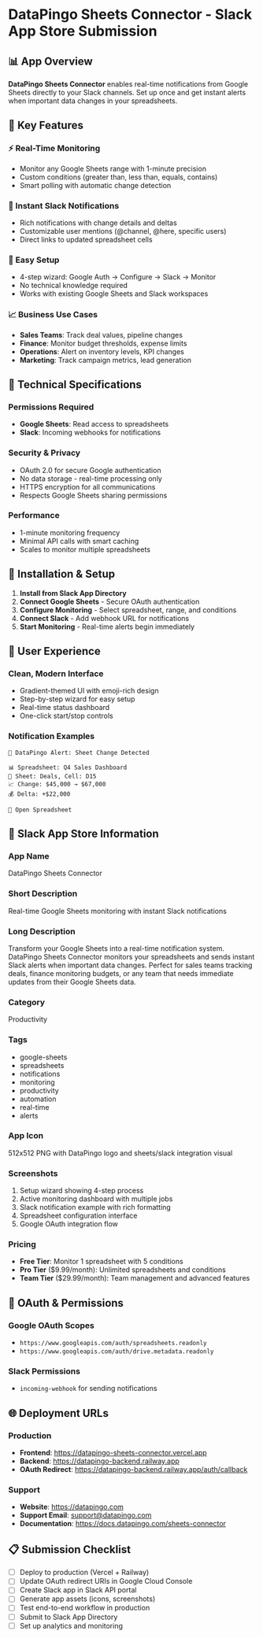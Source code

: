 # DataPingo Sheets Connector - Slack App Store Submission

## 📊 App Overview

**DataPingo Sheets Connector** enables real-time notifications from Google Sheets directly to your Slack channels. Set up once and get instant alerts when important data changes in your spreadsheets.

## 🚀 Key Features

### ⚡ Real-Time Monitoring
- Monitor any Google Sheets range with 1-minute precision
- Custom conditions (greater than, less than, equals, contains)
- Smart polling with automatic change detection

### 🔔 Instant Slack Notifications
- Rich notifications with change details and deltas
- Customizable user mentions (@channel, @here, specific users)
- Direct links to updated spreadsheet cells

### 🎯 Easy Setup
- 4-step wizard: Google Auth → Configure → Slack → Monitor
- No technical knowledge required
- Works with existing Google Sheets and Slack workspaces

### 📈 Business Use Cases
- **Sales Teams**: Track deal values, pipeline changes
- **Finance**: Monitor budget thresholds, expense limits
- **Operations**: Alert on inventory levels, KPI changes
- **Marketing**: Track campaign metrics, lead generation

## 🔧 Technical Specifications

### Permissions Required
- **Google Sheets**: Read access to spreadsheets
- **Slack**: Incoming webhooks for notifications

### Security & Privacy
- OAuth 2.0 for secure Google authentication
- No data storage - real-time processing only
- HTTPS encryption for all communications
- Respects Google Sheets sharing permissions

### Performance
- 1-minute monitoring frequency
- Minimal API calls with smart caching
- Scales to monitor multiple spreadsheets

## 📱 Installation & Setup

1. **Install from Slack App Directory**
2. **Connect Google Sheets** - Secure OAuth authentication
3. **Configure Monitoring** - Select spreadsheet, range, and conditions
4. **Connect Slack** - Add webhook URL for notifications
5. **Start Monitoring** - Real-time alerts begin immediately

## 🎨 User Experience

### Clean, Modern Interface
- Gradient-themed UI with emoji-rich design
- Step-by-step wizard for easy setup
- Real-time status dashboard
- One-click start/stop controls

### Notification Examples
```
🚨 DataPingo Alert: Sheet Change Detected

📊 Spreadsheet: Q4 Sales Dashboard
📍 Sheet: Deals, Cell: D15
📈 Change: $45,000 → $67,000
💰 Delta: +$22,000

🔗 Open Spreadsheet
```

## 🏢 Slack App Store Information

### App Name
DataPingo Sheets Connector

### Short Description
Real-time Google Sheets monitoring with instant Slack notifications

### Long Description
Transform your Google Sheets into a real-time notification system. DataPingo Sheets Connector monitors your spreadsheets and sends instant Slack alerts when important data changes. Perfect for sales teams tracking deals, finance monitoring budgets, or any team that needs immediate updates from their Google Sheets data.

### Category
Productivity

### Tags
- google-sheets
- spreadsheets
- notifications
- monitoring
- productivity
- automation
- real-time
- alerts

### App Icon
512x512 PNG with DataPingo logo and sheets/slack integration visual

### Screenshots
1. Setup wizard showing 4-step process
2. Active monitoring dashboard with multiple jobs
3. Slack notification example with rich formatting
4. Spreadsheet configuration interface
5. Google OAuth integration flow

### Pricing
- **Free Tier**: Monitor 1 spreadsheet with 5 conditions
- **Pro Tier** ($9.99/month): Unlimited spreadsheets and conditions
- **Team Tier** ($29.99/month): Team management and advanced features

## 🔐 OAuth & Permissions

### Google OAuth Scopes
- `https://www.googleapis.com/auth/spreadsheets.readonly`
- `https://www.googleapis.com/auth/drive.metadata.readonly`

### Slack Permissions
- `incoming-webhook` for sending notifications

## 🌐 Deployment URLs

### Production
- **Frontend**: https://datapingo-sheets-connector.vercel.app
- **Backend**: https://datapingo-backend.railway.app
- **OAuth Redirect**: https://datapingo-backend.railway.app/auth/callback

### Support
- **Website**: https://datapingo.com
- **Support Email**: support@datapingo.com
- **Documentation**: https://docs.datapingo.com/sheets-connector

## 📋 Submission Checklist

- [ ] Deploy to production (Vercel + Railway)
- [ ] Update OAuth redirect URIs in Google Cloud Console
- [ ] Create Slack app in Slack API portal
- [ ] Generate app assets (icons, screenshots)
- [ ] Test end-to-end workflow in production
- [ ] Submit to Slack App Directory
- [ ] Set up analytics and monitoring
